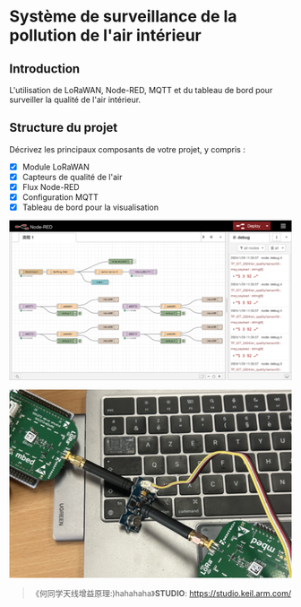 # Système de surveillance de la pollution de l'air intérieur

## Introduction
L'utilisation de LoRaWAN, Node-RED, MQTT et du tableau de bord pour surveiller la qualité de l'air intérieur.

## Structure du projet
Décrivez les principaux composants de votre projet, y compris :

- [x] Module LoRaWAN
- [x] Capteurs de qualité de l'air
- [x] Flux Node-RED
- [x] Configuration MQTT
- [x] Tableau de bord pour la visualisation

![Node_RED](./Fig/Node_RED.png)

![IMG_4918](./Fig/IMG_4918.jpg)

> 《何同学天线增益原理:)hahahaha》**STUDIO**: https://studio.keil.arm.com/
